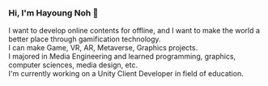 ### Hi, I'm Hayoung Noh 👋  

I want to develop online contents for offline, and I want to make the world a better place through gamification technology.   
I can make Game, VR, AR, Metaverse, Graphics projects.  
I majored in Media Engineering and learned programming, graphics, computer sciences, media design, etc.  
I'm currently working on a Unity Client Developer in field of education.

<!--
**watertree34/watertree34** is a ✨ _special_ ✨ repository because its `README.md` (this file) appears on your GitHub profile.

Here are some ideas to get you started:

- 🔭 I’m currently working on ...
- 🌱 I’m currently learning ...
- 👯 I’m looking to collaborate on ...
- 🤔 I’m looking for help with ...
- 💬 Ask me about ...
- 📫 How to reach me: ...
- 😄 Pronouns: ...
- ⚡ Fun fact: ...
-->
